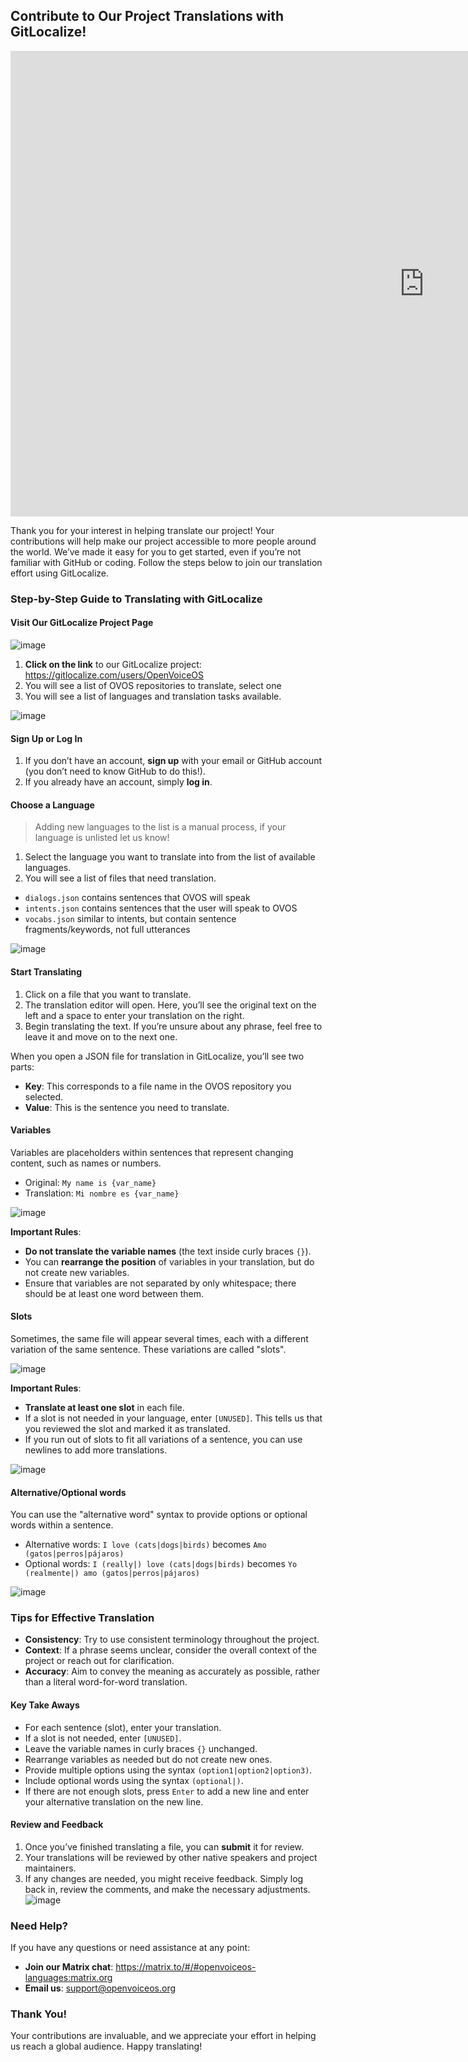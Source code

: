 ## Contribute to Our Project Translations with GitLocalize!

<iframe width="1324" height="745" src="https://www.youtube.com/embed/2udvdIW9W2s" title="OVOS translation guide (preview)" frameborder="0" allow="accelerometer; autoplay; clipboard-write; encrypted-media; gyroscope; picture-in-picture; web-share" referrerpolicy="strict-origin-when-cross-origin" allowfullscreen></iframe>

Thank you for your interest in helping translate our project! Your contributions will help make our project accessible to more people around the world. We’ve made it easy for you to get started, even if you’re not familiar with GitHub or coding. Follow the steps below to join our translation effort using GitLocalize.

### Step-by-Step Guide to Translating with GitLocalize

#### Visit Our GitLocalize Project Page
![image](https://gist.github.com/assets/33701864/0a678e87-2cdf-4a9b-924c-e496e47befb4)

1. **Click on the link** to our GitLocalize project: https://gitlocalize.com/users/OpenVoiceOS
2. You will see a list of OVOS repositories to translate, select one
3. You will see a list of languages and translation tasks available.

![image](https://gist.github.com/assets/33701864/c3770638-1452-44fb-ada1-39e39683aea8)

#### Sign Up or Log In
1. If you don’t have an account, **sign up** with your email or GitHub account (you don’t need to know GitHub to do this!).
2. If you already have an account, simply **log in**.

#### Choose a Language

> Adding new languages to the list is a manual process, if your language is unlisted let us know!

1. Select the language you want to translate into from the list of available languages.
2. You will see a list of files that need translation. 
  - `dialogs.json` contains sentences that OVOS will speak
  - `intents.json` contains sentences that the user will speak to OVOS
  - `vocabs.json` similar to intents, but contain sentence fragments/keywords, not full utterances
 

![image](https://gist.github.com/assets/33701864/444cbb6d-1e9e-47b0-84f1-aeb38eef6a17)

#### Start Translating
1. Click on a file that you want to translate.
2. The translation editor will open. Here, you’ll see the original text on the left and a space to enter your translation on the right.
3. Begin translating the text. If you’re unsure about any phrase, feel free to leave it and move on to the next one.

When you open a JSON file for translation in GitLocalize, you’ll see two parts:
- **Key**: This corresponds to a file name in the OVOS repository you selected.
- **Value**: This is the sentence you need to translate.

#### Variables

Variables are placeholders within sentences that represent changing content, such as names or numbers. 

- Original: `My name is {var_name}`
- Translation: `Mi nombre es {var_name}`

![image](https://gist.github.com/assets/33701864/2779c8a3-46de-47b3-894f-eccab0bdd2b5)

**Important Rules**:
- **Do not translate the variable names** (the text inside curly braces `{}`).
- You can **rearrange the position** of variables in your translation, but do not create new variables.
- Ensure that variables are not separated by only whitespace; there should be at least one word between them.

#### Slots

Sometimes, the same file will appear several times, each with a different variation of the same sentence. These variations are called "slots". 

![image](https://gist.github.com/assets/33701864/70f30bc5-56f0-4d87-a521-2c4c77790bfe)

**Important Rules**:
- **Translate at least one slot** in each file.
- If a slot is not needed in your language, enter `[UNUSED]`. This tells us that you reviewed the slot and marked it as translated.
- If you run out of slots to fit all variations of a sentence, you can use newlines to add more translations.

![image](https://gist.github.com/assets/33701864/c70379ef-ef29-484d-a6fb-84d9fca47660)


#### Alternative/Optional words

You can use the "alternative word" syntax to provide options or optional words within a sentence.

- Alternative words: `I love (cats|dogs|birds)` becomes `Amo (gatos|perros|pájaros)`
- Optional words: `I (really|) love (cats|dogs|birds)` becomes `Yo (realmente|) amo (gatos|perros|pájaros)`

![image](https://gist.github.com/assets/33701864/75288b2d-559e-47c3-8e73-bb5391e4a888)


### Tips for Effective Translation

- **Consistency**: Try to use consistent terminology throughout the project.
- **Context**: If a phrase seems unclear, consider the overall context of the project or reach out for clarification.
- **Accuracy**: Aim to convey the meaning as accurately as possible, rather than a literal word-for-word translation.

#### Key Take Aways

- For each sentence (slot), enter your translation.
- If a slot is not needed, enter `[UNUSED]`.
- Leave the variable names in curly braces `{}` unchanged.
- Rearrange variables as needed but do not create new ones.
- Provide multiple options using the syntax `(option1|option2|option3)`.
- Include optional words using the syntax `(optional|)`.
- If there are not enough slots, press `Enter` to add a new line and enter your alternative translation on the new line.

#### Review and Feedback
1. Once you’ve finished translating a file, you can **submit** it for review.
2. Your translations will be reviewed by other native speakers and project maintainers.
3. If any changes are needed, you might receive feedback. Simply log back in, review the comments, and make the necessary adjustments.
![image](https://gist.github.com/assets/33701864/f76df4fb-a825-48ec-8e76-c8e47e013392)

### Need Help?
If you have any questions or need assistance at any point:
- **Join our Matrix chat**: https://matrix.to/#/#openvoiceos-languages:matrix.org
- **Email us**: support@openvoiceos.org
### Thank You!
Your contributions are invaluable, and we appreciate your effort in helping us reach a global audience. Happy translating!




